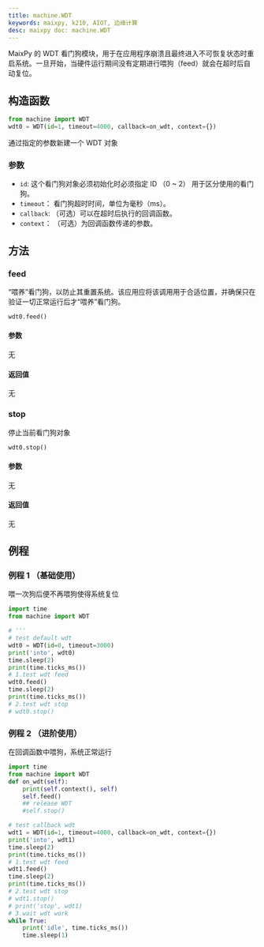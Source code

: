 ```yaml
---
title: machine.WDT
keywords: maixpy, k210, AIOT, 边缘计算
desc: maixpy doc: machine.WDT
---
```



MaixPy 的 WDT 看门狗模块，用于在应用程序崩溃且最终进入不可恢复状态时重启系统。一旦开始，当硬件运行期间没有定期进行喂狗（feed）就会在超时后自动复位。

## 构造函数

```python
from machine import WDT
wdt0 = WDT(id=1, timeout=4000, callback=on_wdt, context={})
```

通过指定的参数新建一个 WDT 对象

### 参数

* `id`: 这个看门狗对象必须初始化时必须指定 ID （0 ~ 2） 用于区分使用的看门狗。
* `timeout`： 看门狗超时时间，单位为毫秒（ms）。
* `callback`: （可选）可以在超时后执行的回调函数。
* `context`： （可选）为回调函数传递的参数。

## 方法

### feed

“喂养”看门狗，以防止其重置系统。该应用应将该调用用于合适位置，并确保只在验证一切正常运行后才“喂养”看门狗。

```python
wdt0.feed()
```

#### 参数

无

#### 返回值

无

### stop

停止当前看门狗对象

```python
wdt0.stop()
```

#### 参数

无

#### 返回值

无

## 例程


### 例程 1 （基础使用）

喂一次狗后便不再喂狗使得系统复位

```python
import time
from machine import WDT

# '''
# test default wdt
wdt0 = WDT(id=0, timeout=3000)
print('into', wdt0)
time.sleep(2)
print(time.ticks_ms())
# 1.test wdt feed
wdt0.feed()
time.sleep(2)
print(time.ticks_ms())
# 2.test wdt stop
# wdt0.stop()
```

### 例程 2 （进阶使用）

在回调函数中喂狗，系统正常运行

```python
import time
from machine import WDT
def on_wdt(self):
    print(self.context(), self)
    self.feed()
    ## release WDT
    #self.stop()

# test callback wdt
wdt1 = WDT(id=1, timeout=4000, callback=on_wdt, context={})
print('into', wdt1)
time.sleep(2)
print(time.ticks_ms())
# 1.test wdt feed
wdt1.feed()
time.sleep(2)
print(time.ticks_ms())
# 2.test wdt stop
# wdt1.stop()
# print('stop', wdt1)
# 3.wait wdt work
while True:
    print('idle', time.ticks_ms())
    time.sleep(1)
```

